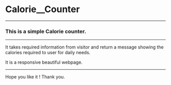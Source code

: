 # Calorie__Counter
<hr>
<h3>This is a simple Calorie counter.</h3>
<hr>
<p>It takes required information from visitor and return a message showing the calories required to user for daily needs.
</p>
<p>It is a responsive beautiful webpage.</p>
<hr>
<p>Hope you like it ! Thank you.</p>
